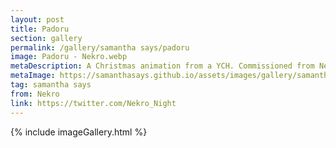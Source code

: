 ```yaml
---
layout: post
title: Padoru
section: gallery
permalink: /gallery/samantha says/padoru
image: Padoru - Nekro.webp
metaDescription: A Christmas animation from a YCH. Commissioned from Nekro.
metaImage: https://samanthasays.github.io/assets/images/gallery/samantha says/Padoru - Nekro.webp
tag: samantha says
from: Nekro
link: https://twitter.com/Nekro_Night
---
```

{% include imageGallery.html %}
